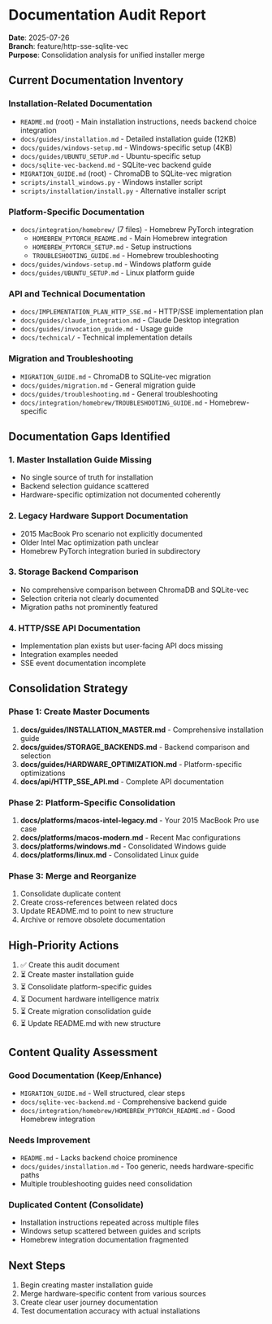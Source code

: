 # Documentation Audit Report
**Date**: 2025-07-26  
**Branch**: feature/http-sse-sqlite-vec  
**Purpose**: Consolidation analysis for unified installer merge

## Current Documentation Inventory

### Installation-Related Documentation
- `README.md` (root) - Main installation instructions, needs backend choice integration
- `docs/guides/installation.md` - Detailed installation guide (12KB)
- `docs/guides/windows-setup.md` - Windows-specific setup (4KB)
- `docs/guides/UBUNTU_SETUP.md` - Ubuntu-specific setup
- `docs/sqlite-vec-backend.md` - SQLite-vec backend guide
- `MIGRATION_GUIDE.md` (root) - ChromaDB to SQLite-vec migration
- `scripts/install_windows.py` - Windows installer script
- `scripts/installation/install.py` - Alternative installer script

### Platform-Specific Documentation
- `docs/integration/homebrew/` (7 files) - Homebrew PyTorch integration
  - `HOMEBREW_PYTORCH_README.md` - Main Homebrew integration
  - `HOMEBREW_PYTORCH_SETUP.md` - Setup instructions
  - `TROUBLESHOOTING_GUIDE.md` - Homebrew troubleshooting
- `docs/guides/windows-setup.md` - Windows platform guide
- `docs/guides/UBUNTU_SETUP.md` - Linux platform guide

### API and Technical Documentation
- `docs/IMPLEMENTATION_PLAN_HTTP_SSE.md` - HTTP/SSE implementation plan
- `docs/guides/claude_integration.md` - Claude Desktop integration
- `docs/guides/invocation_guide.md` - Usage guide
- `docs/technical/` - Technical implementation details

### Migration and Troubleshooting
- `MIGRATION_GUIDE.md` - ChromaDB to SQLite-vec migration
- `docs/guides/migration.md` - General migration guide
- `docs/guides/troubleshooting.md` - General troubleshooting
- `docs/integration/homebrew/TROUBLESHOOTING_GUIDE.md` - Homebrew-specific

## Documentation Gaps Identified

### 1. Master Installation Guide Missing
- No single source of truth for installation
- Backend selection guidance scattered
- Hardware-specific optimization not documented coherently

### 2. Legacy Hardware Support Documentation
- 2015 MacBook Pro scenario not explicitly documented
- Older Intel Mac optimization path unclear
- Homebrew PyTorch integration buried in subdirectory

### 3. Storage Backend Comparison
- No comprehensive comparison between ChromaDB and SQLite-vec
- Selection criteria not clearly documented
- Migration paths not prominently featured

### 4. HTTP/SSE API Documentation
- Implementation plan exists but user-facing API docs missing
- Integration examples needed
- SSE event documentation incomplete

## Consolidation Strategy

### Phase 1: Create Master Documents
1. **docs/guides/INSTALLATION_MASTER.md** - Comprehensive installation guide
2. **docs/guides/STORAGE_BACKENDS.md** - Backend comparison and selection
3. **docs/guides/HARDWARE_OPTIMIZATION.md** - Platform-specific optimizations
4. **docs/api/HTTP_SSE_API.md** - Complete API documentation

### Phase 2: Platform-Specific Consolidation
1. **docs/platforms/macos-intel-legacy.md** - Your 2015 MacBook Pro use case
2. **docs/platforms/macos-modern.md** - Recent Mac configurations
3. **docs/platforms/windows.md** - Consolidated Windows guide
4. **docs/platforms/linux.md** - Consolidated Linux guide

### Phase 3: Merge and Reorganize
1. Consolidate duplicate content
2. Create cross-references between related docs
3. Update README.md to point to new structure
4. Archive or remove obsolete documentation

## High-Priority Actions

1. ✅ Create this audit document
2. ⏳ Create master installation guide
3. ⏳ Consolidate platform-specific guides
4. ⏳ Document hardware intelligence matrix
5. ⏳ Create migration consolidation guide
6. ⏳ Update README.md with new structure

## Content Quality Assessment

### Good Documentation (Keep/Enhance)
- `MIGRATION_GUIDE.md` - Well structured, clear steps
- `docs/sqlite-vec-backend.md` - Comprehensive backend guide
- `docs/integration/homebrew/HOMEBREW_PYTORCH_README.md` - Good Homebrew integration

### Needs Improvement
- `README.md` - Lacks backend choice prominence
- `docs/guides/installation.md` - Too generic, needs hardware-specific paths
- Multiple troubleshooting guides need consolidation

### Duplicated Content (Consolidate)
- Installation instructions repeated across multiple files
- Windows setup scattered between guides and scripts
- Homebrew integration documentation fragmented

## Next Steps
1. Begin creating master installation guide
2. Merge hardware-specific content from various sources
3. Create clear user journey documentation
4. Test documentation accuracy with actual installations